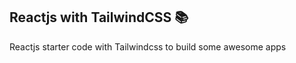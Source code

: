 ## Reactjs with TailwindCSS :books:


Reactjs starter code with Tailwindcss to build some awesome apps


